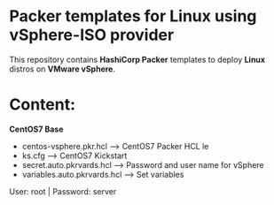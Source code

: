 # Packer templates for Linux using vSphere-ISO provider

This repository contains **HashiCorp Packer** templates to deploy **Linux** distros on **VMware vSphere**.

# Content:

**CentOS7 Base**

- centos-vsphere.pkr.hcl        --> CentOS7 Packer HCL le
- ks.cfg                        --> CentOS7 Kickstart
- secret.auto.pkrvards.hcl      --> Password and user name for vSphere
- variables.auto.pkrvards.hcl   --> Set variables

User: root | Password: server
